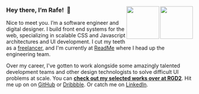 ### Hey there, I’m Rafe!  👋 [<img align=right width=88 src=https://user-images.githubusercontent.com/886627/164981774-67761828-e6fa-4931-965c-f09acf6bc804.gif#gh-light-mode-only>][twitter#light][<img align=right width=88 src=https://user-images.githubusercontent.com/886627/164981126-0dd37f84-d334-4598-acc1-52b58d472a4c.png#gh-dark-mode-only></a>][twitter#dark]

Nice to meet you. I’m a software engineer and digital designer. I build front end systems for the web, specializing in scalable CSS and Javascript architectures and UI development. I cut my teeth as a [freelancer][rgd2], and I'm currently at [ReadMe] where I head up the engineering team.

Over my career, I've gotten to work alongside some amazingly talented development teams and other design technologists to solve difficult UI problems at scale. You can [**check out my selected works over at RGD2**][works]. Hit me up on on [GitHub] or [Dribbble]. Or catch me on [LinkedIn].


[readme]: https://readme.io "ReadMe • A better docs experience for developers"
[rgd2]: https://www.rgd2.co "RGD2 Studios"
[works]: http://www.rgd2.co/where "RGD2 Studios • Selected Works"
[github]: https://github.com/rafegoldberg "Rafe’s GitHub Profile"
[dribbble]: https://dribbble.com/rgd2 "Rafe’s Dribbble Profile"
[linkedin]: https://www.linkedin.com/in/rafegoldberg "Rafe’s LinkedIn Profile"
[twitter#light]: https://twitter.com/rafegoldberg#gh-light-mode-only
[twitter#dark]: https://twitter.com/rafegoldberg#gh-dark-mode-only
